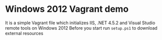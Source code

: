 # Windows 2012 Vagrant demo
It is a simple Vagrant file which initializes IIS, .NET 4.5.2 and Visual Studio remote tools on Windows 2012 
Before you start run `setup.ps1` to download external resources


